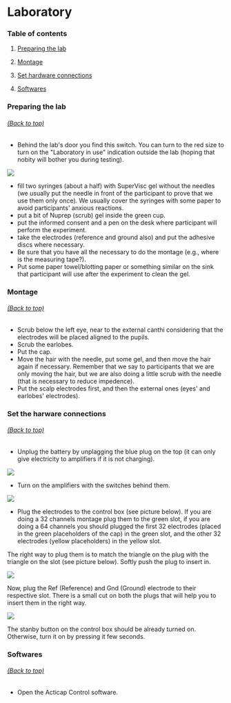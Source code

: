 # Laboratory

### Table of contents <a name="toc"></a>

1. [Preparing the lab](#preparing)

2. [Montage](#montage)

3. [Set hardware connections](#hardware)

4. [Softwares](#softwares)

### Preparing the lab <a name="preparing"></a>
###### [(Back to top)](#toc)

- Behind the lab's door you find this switch. You can turn to the red size to turn on the "Laboratory in use" indication outside the lab (hoping that nobity will bother you during testing).

![](labswitch.jpg)

- fill two syringes (about a half) with SuperVisc gel without the needles (we usually put the needle in front of the participant to prove that we use them only once). We usually cover the syringes with some paper to avoid participants' anxious reactions.
- put a bit of Nuprep (scrub) gel inside the green cup.
- put the informed consent and a pen on the desk where participant will perform the experiment.
- take the electrodes (reference and ground also) and put the adhesive discs where necessary.
- Be sure that you have all the necessary to do the montage (e.g., where is the measuring tape?).
- Put some paper towel/blotting paper or something similar on the sink that participant will use after the experiment to clean the gel.

### Montage <a name="montage"></a>
###### [(Back to top)](#toc)

- Scrub below the left eye, near to the external canthi considering that the electrodes will be placed aligned to the pupils.
- Scrub the earlobes.
- Put the cap.
- Move the hair with the needle, put some gel, and then move the hair again if necessary. Remember that we say to participants that we are only moving the hair, but we are also doing a little scrub with the needle (that is necessary to reduce impedence).
- Put the scalp electrodes first, and then the external ones (eyes' and earlobes' electrodes).

### Set the harware connections <a name="hardware"></a>
###### [(Back to top)](#toc)

- Unplug the battery by unplagging the blue plug on the top (it can only give electricity to amplifiers if it is not charging). 

![](amp_front.jpg)

- Turn on the amplifiers with the switches behind them.

![](amp_back.jpg)

- Plug the electrodes to the control box (see picture below). If you are doing a 32 channels montage plug them to the green slot, if you are doing a 64 channels you should plugged the first 32 electrodes (placed in the green placeholders of the cap) in the green slot, and the other 32 electrodes (yellow placeholders) in the yellow slot.

The right way to plug them is to match the triangle on the plug with the triangle on the slot (see picture below). Softly push the plug to insert in.

![](triangles.jpg)

Now, plug the Ref (Reference) and Gnd (Ground) electrode to their respective slot. There is a small cut on both the plugs that will help you to insert them in the right way.

![](refgnd.jpg)

The stanby button on the control box should be already turned on. Otherwise, turn it on by pressing it few seconds.

### Softwares <a name="softwares"></a>
###### [(Back to top)](#toc)

- Open the Acticap Control software.

